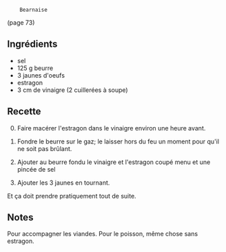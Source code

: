 		Bearnaise

(page 73)

## Ingrédients
* sel
* 125 g beurre
* 3 jaunes d'oeufs
* estragon
* 3 cm de vinaigre (2 cuillerées à soupe)

## Recette
0) Faire macérer l'estragon dans le vinaigre environ une heure avant.

1) Fondre le beurre sur le gaz; le laisser hors du feu un moment pour
   qu'il ne soit pas brûlant.

2) Ajouter au beurre fondu le vinaigre et l'estragon coupé menu et une
   pincée de sel

3) Ajouter les 3 jaunes en tournant.

Et ça doit prendre pratiquement tout de suite.


## Notes
Pour accompagner les viandes.
Pour le poisson, même chose sans estragon.
